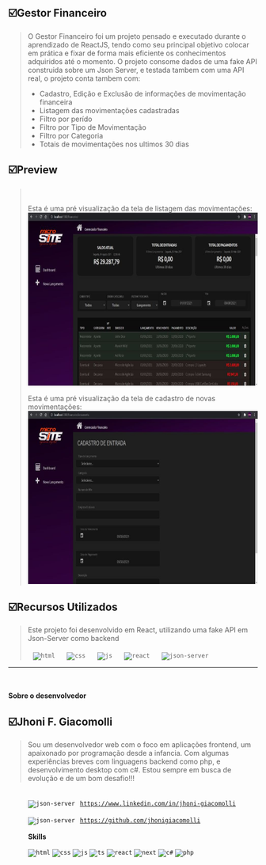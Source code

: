 ## ☑️<strong>Gestor Financeiro</strong>

> O Gestor Financeiro foi um projeto pensado e executado durante o aprendizado de ReactJS, tendo como seu principal objetivo colocar em prática e fixar de forma mais eficiente os conhecimentos adquiridos até o momento. O projeto consome dados de uma fake API construida sobre um Json Server, e testada tambem com uma API real, o projeto conta tambem com:
>* Cadastro, Edição e Exclusão de informações de movimentação financeira
>* Listagem das movimentações cadastradas
>* Filtro por perído
>* Filtro por Tipo de Movimentação
>* Filtro por Categoria
>* Totais de movimentações nos ultimos 30 dias 

## ☑️<strong>Preview</strong>
><br>
>
> Esta é uma pré visualização da tela de listagem das movimentações:<br>
<code><img height="350" src="src/assets/images/preview (1).jpg" alt="html"/></code>
>
>
> Esta é uma pré visualização da tela de cadastro de novas movimentações:<br>
<code><img height="350" src="src/assets/images/preview (2).jpg" alt="html"/></code>
><br>
>

## ☑️<strong>Recursos Utilizados</strong>

> Este projeto foi desenvolvido em React, utilizando uma fake API em Json-Server como backend<br><br>
<code><img height="45" style="margin: 0 10px" src="https://microsite.net.br/microsite/icones/langs/html_icon.svg" alt="html"/></code>
<code><img height="45" style="margin: 0 10px" src="https://microsite.net.br/microsite/icones/langs/css_icon.svg" alt="css"/></code>
<code><img height="45" style="margin: 0 10px" src="https://microsite.net.br/microsite/icones/langs/js_icon.svg" alt="js"/></code>
<code><img height="45" style="margin: 0 10px" src="https://microsite.net.br/microsite/icones/langs/react_icon.svg" alt="react"/></code>
<code><img height="45" style="margin: 0 10px" src="https://microsite.net.br/microsite/icones/langs/json_icon.svg" alt="json-server"/></code>

----
<br><br>
<strong>Sobre o desenvolvedor</strong>

## ☑️<strong>Jhoni F. Giacomolli</strong>
> Sou um desenvolvedor web com o foco em aplicações frontend, um apaixonado por programação desde a infancia. Com algumas experiências breves com linguagens backend como php, e desenvolvimento desktop com c#. Estou sempre em busca de evolução e de um bom desafio!!!

<br>
<code><img height="32" style="margin: 5px 10px -5px 40px" src="https://microsite.net.br/microsite/icones/langs/linkedin_icon.svg" alt="json-server"/><a href="https://www.linkedin.com/in/jhoni-giacomolli/">https://www.linkedin.com/in/jhoni-giacomolli</a></code>
<br>
<code><img height="32" style="margin: 20px 10px -5px 40px" src="https://microsite.net.br/microsite/icones/langs/github_icon.svg" alt="json-server"/><a href="https://github.com/jhonigiacomolli/">https://github.com/jhonigiacomolli</a></code>
<br>
<br>
<strong style="margin-left: 40px">Skills</strong>

<code><img height="32" style="margin-left: 40px" src="https://microsite.net.br/microsite/icones/langs/html_icon.svg" alt="html"/></code>
<code><img height="32" src="https://microsite.net.br/microsite/icones/langs/css_icon.svg" alt="css"/></code>
<code><img height="32" src="https://microsite.net.br/microsite/icones/langs/js_icon.svg" alt="js"/></code>
<code><img height="32" src="https://microsite.net.br/microsite/icones/langs/ts_icon.svg" alt="ts"/></code>
<code><img height="32" src="https://microsite.net.br/microsite/icones/langs/react_icon.svg" alt="react"/></code>
<code><img height="32" src="https://microsite.net.br/microsite/icones/langs/next_icon.svg" alt="next"/></code>
<code><img height="32" src="https://microsite.net.br/microsite/icones/langs/csharp_icon.svg" alt="c#"/></code>
<code><img height="32" src="https://microsite.net.br/microsite/icones/langs/php_icon.svg" alt="php"/></code>
